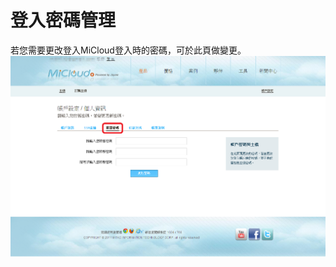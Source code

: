 登入密碼管理
===
若您需要更改登入MiCloud登入時的密碼，可於此頁做變更。
<img src='images/MiCloud+Account+Modify-p1+-8.png' width='650' align='center'/>
